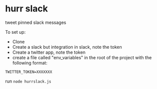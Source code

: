 # hurr slack
tweet pinned slack messages

To set up:

- Clone
- Create a slack but integration in slack, note the token
- Create a twitter app, note the token
- create a file called "env_variables" in the root of the project with the following format:

```SLACK_TOKEN=XXXXXXX
TWITTER_TOKEN=XXXXXXX
```

run ```node hurrslack.js```

